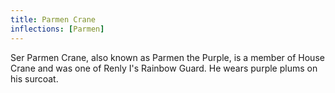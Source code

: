 ```yaml
---
title: Parmen Crane
inflections: [Parmen]
---
```


Ser Parmen Crane, also known as Parmen the Purple, is a member of House Crane and was one of Renly I's Rainbow Guard. He wears purple plums on his surcoat. 


